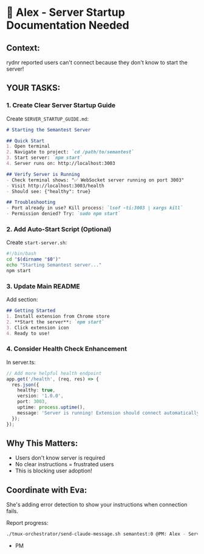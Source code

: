 # 📝 Alex - Server Startup Documentation Needed

## Context:
rydnr reported users can't connect because they don't know to start the server!

## YOUR TASKS:

### 1. Create Clear Server Startup Guide
Create `SERVER_STARTUP_GUIDE.md`:
```markdown
# Starting the Semantest Server

## Quick Start
1. Open terminal
2. Navigate to project: `cd /path/to/semantest`
3. Start server: `npm start`
4. Server runs on: http://localhost:3003

## Verify Server is Running
- Check terminal shows: "✅ WebSocket server running on port 3003"
- Visit http://localhost:3003/health
- Should see: {"healthy": true}

## Troubleshooting
- Port already in use? Kill process: `lsof -ti:3003 | xargs kill`
- Permission denied? Try: `sudo npm start`
```

### 2. Add Auto-Start Script (Optional)
Create `start-server.sh`:
```bash
#!/bin/bash
cd "$(dirname "$0")"
echo "Starting Semantest server..."
npm start
```

### 3. Update Main README
Add section:
```markdown
## Getting Started
1. Install extension from Chrome store
2. **Start the server**: `npm start`
3. Click extension icon
4. Ready to use!
```

### 4. Consider Health Check Enhancement
In server.ts:
```typescript
// Add more helpful health endpoint
app.get('/health', (req, res) => {
  res.json({
    healthy: true,
    version: '1.0.0',
    port: 3003,
    uptime: process.uptime(),
    message: 'Server is running! Extension should connect automatically.'
  });
});
```

## Why This Matters:
- Users don't know server is required
- No clear instructions = frustrated users
- This is blocking user adoption!

## Coordinate with Eva:
She's adding error detection to show your instructions when connection fails.

Report progress:
```bash
./tmux-orchestrator/send-claude-message.sh semantest:0 @PM: Alex - Server docs update
```

- PM